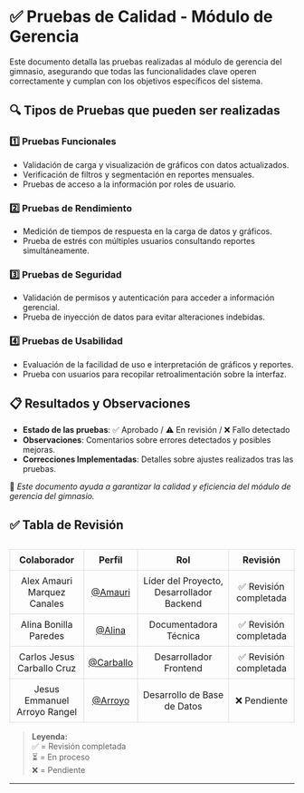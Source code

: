  # ✅ Pruebas de Calidad - Módulo de Gerencia

Este documento detalla las pruebas realizadas al módulo de gerencia del gimnasio, asegurando que todas las funcionalidades clave operen correctamente y cumplan con los objetivos específicos del sistema.

## 🔍 Tipos de Pruebas que pueden ser realizadas

### 1️⃣ Pruebas Funcionales
- Validación de carga y visualización de gráficos con datos actualizados.
- Verificación de filtros y segmentación en reportes mensuales.
- Pruebas de acceso a la información por roles de usuario.

### 2️⃣ Pruebas de Rendimiento
- Medición de tiempos de respuesta en la carga de datos y gráficos.
- Prueba de estrés con múltiples usuarios consultando reportes simultáneamente.

### 3️⃣ Pruebas de Seguridad
- Validación de permisos y autenticación para acceder a información gerencial.
- Prueba de inyección de datos para evitar alteraciones indebidas.

### 4️⃣ Pruebas de Usabilidad
- Evaluación de la facilidad de uso e interpretación de gráficos y reportes.
- Prueba con usuarios para recopilar retroalimentación sobre la interfaz.

## 📋 Resultados y Observaciones
- **Estado de las pruebas**: ✅ Aprobado / ⚠️ En revisión / ❌ Fallo detectado
- **Observaciones**: Comentarios sobre errores detectados y posibles mejoras.
- **Correcciones Implementadas**: Detalles sobre ajustes realizados tras las pruebas.

🚀 *Este documento ayuda a garantizar la calidad y eficiencia del módulo de gerencia del gimnasio.*


## ✅ Tabla de Revisión  

<table style="width: 100%; border-collapse: collapse; margin-top: 30px;">
  <thead>
    <tr>
      <th style="border: 1px solid #ddd; padding: 8px; text-align: center;">Colaborador</th>
      <th style="border: 1px solid #ddd; padding: 8px; text-align: center;">Perfil</th>
      <th style="border: 1px solid #ddd; padding: 8px; text-align: center;">Rol</th>
      <th style="border: 1px solid #ddd; padding: 8px; text-align: center;">Revisión</th>
    </tr>
  </thead>
  <tbody>
    <tr>
      <td style="border: 1px solid #ddd; padding: 8px; text-align: center;">Alex Amauri Marquez Canales</td>
      <td style="border: 1px solid #ddd; padding: 8px; text-align: center;"><a href="https://github.com/Alex01Dev" target="_blank">@Amauri</a></td>
      <td style="border: 1px solid #ddd; padding: 8px; text-align: center;">Líder del Proyecto, Desarrollador Backend</td>
      <td style="border: 1px solid #ddd; padding: 8px; text-align: center;">✅ Revisión completada</td>
    </tr>
    <tr>
      <td style="border: 1px solid #ddd; padding: 8px; text-align: center;">Alina Bonilla Paredes</td>
      <td style="border: 1px solid #ddd; padding: 8px; text-align: center;"><a href="https://github.com/Ali-2121" target="_blank">@Alina</a></td>
      <td style="border: 1px solid #ddd; padding: 8px; text-align: center;">Documentadora Técnica</td>
      <td style="border: 1px solid #ddd; padding: 8px; text-align: center;">✅ Revisión completada</td>
    </tr>
    <tr>
      <td style="border: 1px solid #ddd; padding: 8px; text-align: center;">Carlos Jesus Carballo Cruz</td>
      <td style="border: 1px solid #ddd; padding: 8px; text-align: center;"><a href="https://github.com/CarlosJ67" target="_blank">@Carballo</a></td>
      <td style="border: 1px solid #ddd; padding: 8px; text-align: center;">Desarrollador Frontend</td>
      <td style="border: 1px solid #ddd; padding: 8px; text-align: center;">✅ Revisión completada</td>
    </tr>
    <tr>
      <td style="border: 1px solid #ddd; padding: 8px; text-align: center;">Jesus Emmanuel Arroyo Rangel</td>
      <td style="border: 1px solid #ddd; padding: 8px; text-align: center;"><a href="https://github.com/des-arrosho" target="_blank">@Arroyo</a></td>
      <td style="border: 1px solid #ddd; padding: 8px; text-align: center;">Desarrollo de Base de Datos</td>
      <td style="border: 1px solid #ddd; padding: 8px; text-align: center;">❌ Pendiente</td>
    </tr>
  </tbody>
</table>

> **Leyenda:**  
> ✅ = Revisión completada  
> ⏳ = En proceso  
> ❌ = Pendiente  

---  

